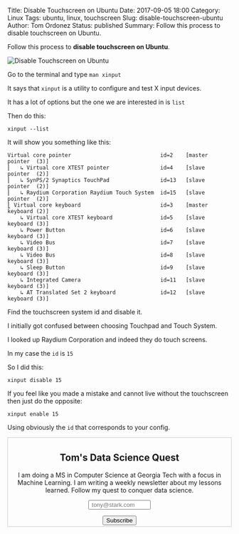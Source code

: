 Title: Disable Touchscreen on Ubuntu
Date: 2017-09-05 18:00
Category: Linux
Tags: ubuntu, linux, touchscreen
Slug: disable-touchscreen-ubuntu
Author: Tom Ordonez
Status: published
Summary: Follow this process to disable touchscreen on Ubuntu.

Follow this process to **disable touchscreen on Ubuntu**.

![Disable Touchscreen on Ubuntu]({filename}/images/disable-touchscreen-ubuntu.jpg)

Go to the terminal and type `man xinput`

It says that `xinput` is a utility to configure and test X input devices.

It has a lot of options but the one we are interested in is `list`

Then do this:

    xinput --list

It will show you something like this:

    Virtual core pointer                            id=2    [master pointer  (3)]
    ⎜   ↳ Virtual core XTEST pointer                id=4    [slave  pointer  (2)]
    ⎜   ↳ SynPS/2 Synaptics TouchPad                id=13   [slave  pointer  (2)]
    ⎜   ↳ Raydium Corporation Raydium Touch System  id=15   [slave  pointer  (2)]
    ⎣ Virtual core keyboard                         id=3    [master keyboard (2)]
        ↳ Virtual core XTEST keyboard               id=5    [slave  keyboard (3)]
        ↳ Power Button                              id=6    [slave  keyboard (3)]
        ↳ Video Bus                                 id=7    [slave  keyboard (3)]
        ↳ Video Bus                                 id=8    [slave  keyboard (3)]
        ↳ Sleep Button                              id=9    [slave  keyboard (3)]
        ↳ Integrated Camera                         id=11   [slave  keyboard (3)]
        ↳ AT Translated Set 2 keyboard              id=12   [slave  keyboard (3)]

Find the touchscreen system id and disable it.

I initially got confused between choosing Touchpad and Touch System.

I looked up Raydium Corporation and indeed they do touch screens.

In my case the `id` is `15`

So I did this:

    xinput disable 15

If you feel like you made a mistake and cannot live without the touchscreen then just do the opposite:

    xinput enable 15

Using obviously the `id` that corresponds to your config.

<form style="border:1px solid #ccc;padding:3px;text-align:center;" action="https://tinyletter.com/tomordonez" method="post" target="popupwindow" onsubmit="window.open('https://tinyletter.com/tomordonez', 'popupwindow', 'scrollbars=yes,width=800,height=600');return true"><h2><label for="tlemail">Tom's Data Science Quest</label></h2><p>I am doing a MS in Computer Science at Georgia Tech with a focus in Machine Learning. I am writing a weekly newsletter about my lessons learned. Follow my quest to conquer data science.</p><p><input type="text" style="width:140px" name="email" id="tlemail" value placeholder=" tony@stark.com" /></p><input type="hidden" value="1" name="embed"/><input type="submit" value="Subscribe" /></form>